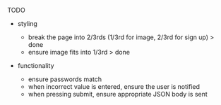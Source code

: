 TODO

- styling
  - break the page into 2/3rds (1/3rd for image, 2/3rd for sign up) > done
  - ensure image fits into 1/3rd > done

- functionality 
  - ensure passwords match
  - when incorrect value is entered, ensure the user is notified
  - when pressing submit, ensure appropriate JSON body is sent 